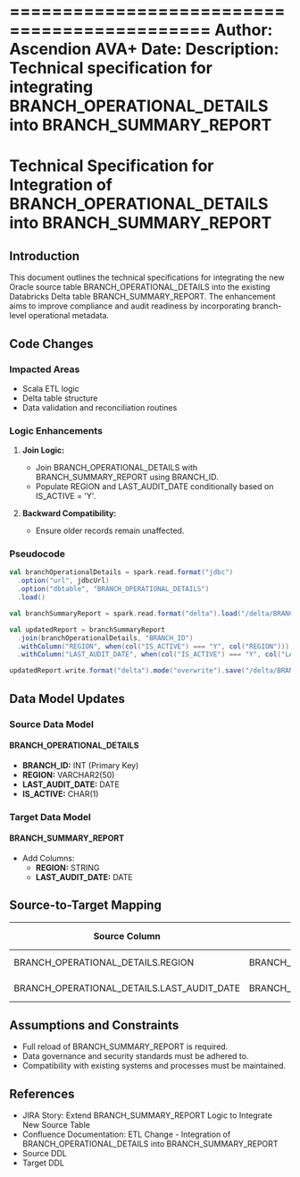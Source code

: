 =============================================
Author: Ascendion AVA+
Date: <Leave it blank>
Description: Technical specification for integrating BRANCH_OPERATIONAL_DETAILS into BRANCH_SUMMARY_REPORT
=============================================

# Technical Specification for Integration of BRANCH_OPERATIONAL_DETAILS into BRANCH_SUMMARY_REPORT

## Introduction
This document outlines the technical specifications for integrating the new Oracle source table BRANCH_OPERATIONAL_DETAILS into the existing Databricks Delta table BRANCH_SUMMARY_REPORT. The enhancement aims to improve compliance and audit readiness by incorporating branch-level operational metadata.

## Code Changes
### Impacted Areas
- Scala ETL logic
- Delta table structure
- Data validation and reconciliation routines

### Logic Enhancements
1. **Join Logic:**
   - Join BRANCH_OPERATIONAL_DETAILS with BRANCH_SUMMARY_REPORT using BRANCH_ID.
   - Populate REGION and LAST_AUDIT_DATE conditionally based on IS_ACTIVE = 'Y'.

2. **Backward Compatibility:**
   - Ensure older records remain unaffected.

### Pseudocode
```scala
val branchOperationalDetails = spark.read.format("jdbc")
  .option("url", jdbcUrl)
  .option("dbtable", "BRANCH_OPERATIONAL_DETAILS")
  .load()

val branchSummaryReport = spark.read.format("delta").load("/delta/BRANCH_SUMMARY_REPORT")

val updatedReport = branchSummaryReport
  .join(branchOperationalDetails, "BRANCH_ID")
  .withColumn("REGION", when(col("IS_ACTIVE") === "Y", col("REGION")))
  .withColumn("LAST_AUDIT_DATE", when(col("IS_ACTIVE") === "Y", col("LAST_AUDIT_DATE")))

updatedReport.write.format("delta").mode("overwrite").save("/delta/BRANCH_SUMMARY_REPORT")
```

## Data Model Updates
### Source Data Model
#### BRANCH_OPERATIONAL_DETAILS
- **BRANCH_ID:** INT (Primary Key)
- **REGION:** VARCHAR2(50)
- **LAST_AUDIT_DATE:** DATE
- **IS_ACTIVE:** CHAR(1)

### Target Data Model
#### BRANCH_SUMMARY_REPORT
- Add Columns:
  - **REGION:** STRING
  - **LAST_AUDIT_DATE:** DATE

## Source-to-Target Mapping
| Source Column                     | Target Column                     | Transformation Rule                          |
|-----------------------------------|-----------------------------------|---------------------------------------------|
| BRANCH_OPERATIONAL_DETAILS.REGION | BRANCH_SUMMARY_REPORT.REGION      | Populate if IS_ACTIVE = 'Y'                 |
| BRANCH_OPERATIONAL_DETAILS.LAST_AUDIT_DATE | BRANCH_SUMMARY_REPORT.LAST_AUDIT_DATE | Populate if IS_ACTIVE = 'Y' |

## Assumptions and Constraints
- Full reload of BRANCH_SUMMARY_REPORT is required.
- Data governance and security standards must be adhered to.
- Compatibility with existing systems and processes must be maintained.

## References
- JIRA Story: Extend BRANCH_SUMMARY_REPORT Logic to Integrate New Source Table
- Confluence Documentation: ETL Change - Integration of BRANCH_OPERATIONAL_DETAILS into BRANCH_SUMMARY_REPORT
- Source DDL
- Target DDL